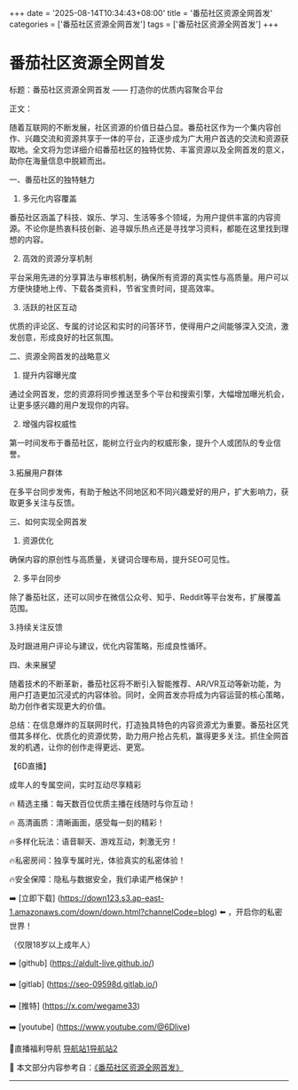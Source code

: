 +++
date = '2025-08-14T10:34:43+08:00'
title = '番茄社区资源全网首发'
categories = ['番茄社区资源全网首发']
tags = ['番茄社区资源全网首发']
+++

# 番茄社区资源全网首发

标题：番茄社区资源全网首发 —— 打造你的优质内容聚合平台

正文：

随着互联网的不断发展，社区资源的价值日益凸显。番茄社区作为一个集内容创作、兴趣交流和资源共享于一体的平台，正逐步成为广大用户首选的交流和资源获取地。全文将为您详细介绍番茄社区的独特优势、丰富资源以及全网首发的意义，助你在海量信息中脱颖而出。

一、番茄社区的独特魅力

1. 多元化内容覆盖

番茄社区涵盖了科技、娱乐、学习、生活等多个领域，为用户提供丰富的内容资源。不论你是热衷科技创新、追寻娱乐热点还是寻找学习资料，都能在这里找到理想的内容。

2. 高效的资源分享机制

平台采用先进的分享算法与审核机制，确保所有资源的真实性与高质量。用户可以方便快捷地上传、下载各类资料，节省宝贵时间，提高效率。

3. 活跃的社区互动

优质的评论区、专属的讨论区和实时的问答环节，使得用户之间能够深入交流，激发创意，形成良好的社区氛围。

二、资源全网首发的战略意义

1. 提升内容曝光度

通过全网首发，您的资源将同步推送至多个平台和搜索引擎，大幅增加曝光机会，让更多感兴趣的用户发现你的内容。

2. 增强内容权威性

第一时间发布于番茄社区，能树立行业内的权威形象，提升个人或团队的专业信誉。

3.拓展用户群体

在多平台同步发佈，有助于触达不同地区和不同兴趣爱好的用户，扩大影响力，获取更多关注与反馈。

三、如何实现全网首发

1. 资源优化

确保内容的原创性与高质量，关键词合理布局，提升SEO可见性。

2. 多平台同步

除了番茄社区，还可以同步在微信公众号、知乎、Reddit等平台发布，扩展覆盖范围。

3.持续关注反馈

及时跟进用户评论与建议，优化内容策略，形成良性循环。

四、未来展望

随着技术的不断革新，番茄社区将不断引入智能推荐、AR/VR互动等新功能，为用户打造更加沉浸式的内容体验。同时，全网首发亦将成为内容运营的核心策略，助力创作者实现更大的价值。

总结：在信息爆炸的互联网时代，打造独具特色的内容资源尤为重要。番茄社区凭借其多样化、优质化的资源优势，助力用户抢占先机，赢得更多关注。抓住全网首发的机遇，让你的创作走得更远、更宽。

【6D直播】

 成年人的专属空间，实时互动尽享精彩

🔥 精选主播：每天数百位优质主播在线随时与你互动！

🔥 高清画质：清晰画面，感受每一刻的精彩！

🔥多样化玩法：语音聊天、游戏互动，刺激无穷！

🔥私密房间：独享专属时光，体验真实的私密体验！

🔥安全保障：隐私与数据安全，我们承诺严格保护！

➡️ [立即下载] (https://down123.s3.ap-east-1.amazonaws.com/down/down.html?channelCode=blog) ⬅️ ，开启你的私密世界！

 （仅限18岁以上成年人）

➡️ [github] (https://aldult-live.github.io/)

➡️ [gitlab] (https://seo-09598d.gitlab.io/)

➡️ [推特] (https://x.com/wegame33)

➡️ [youtube] (https://www.youtube.com/@6Dlive)

🔞直播福利导航   [导航站1](https://webstack-86085a.gitlab.io/)[导航站2](https://onlygit123-2.github.io/)


📘 本文部分内容参考自：[《番茄社区资源全网首发》](https://webstack-hugo-3.pages.dev/)

---
